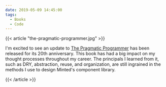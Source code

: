 ```yaml
---
date: 2019-05-09 14:45:00
tags:
  - Books
  - Code
---
```


{{< article "the-pragmatic-programmer.jpg" >}}

I'm excited to see an update to [The Pragmatic Programmer](https://pragprog.com/book/tpp20/the-pragmatic-programmer-20th-anniversary-edition) has been released for its 20th anniversary. This book has had a big impact on my thought processes throughout my career. The principals I learned from it, such as DRY, abstraction, reuse, and organization, are still ingrained in the methods I use to design Minted's component library.

{{< /article >}}
